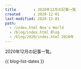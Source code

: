 ```yaml
---
title        : 2020年12月の記事一覧
created      : 2020-12-01
last-modified: 2020-12-01
path:
  - /index.html Neo's World
  - /blog/index.html Blog
  - /blog/2020/index.html 2020年
---
```


2020年12月の記事一覧。

{{ blog-list-dates }}
